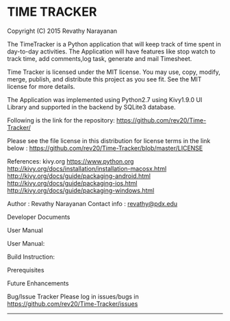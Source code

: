 # TIME TRACKER

Copyright (C) 2015 Revathy Narayanan

The TimeTracker is a Python application that will keep track of time spent in day-to-day activities.
The Application will have features like stop watch to track time, add comments,log task, generate and mail Timesheet.

Time Tracker is licensed under the MIT license. You may use, copy, modify, merge, publish, and distribute this project as you see fit. See the MIT license for more details.

The Application was implemented using Python2.7 using Kivy1.9.0 UI Library and supported in the backend by SQLite3 database.

Following is the link for the repository: 
https://github.com/rev20/Time-Tracker/

Please see the file license in this distribution for license terms in the link below :
https://github.com/rev20/Time-Tracker/blob/master/LICENSE

References:
kivy.org
https://www.python.org
http://kivy.org/docs/installation/installation-macosx.html
http://kivy.org/docs/guide/packaging-android.html
http://kivy.org/docs/guide/packaging-ios.html
http://kivy.org/docs/guide/packaging-windows.html


Author : Revathy Narayanan
Contact info : revathy@pdx.edu



Developer Documents

User Manual

 User Manual:


Build Instruction:


Prerequisites


Future Enhancements






Bug/Issue Tracker
Please log in issues/bugs in https://github.com/rev20/Time-Tracker/issues






***

